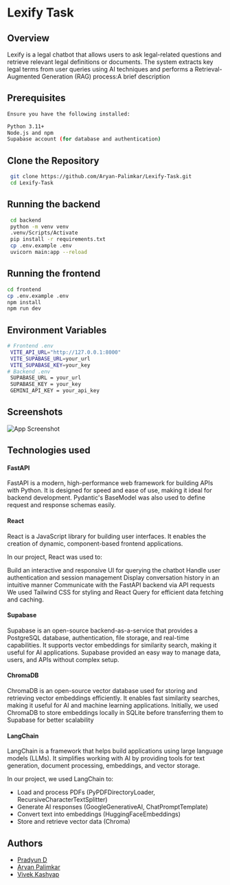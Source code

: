# Lexify Task

## Overview

Lexify is a legal chatbot that allows users to ask legal-related questions and retrieve relevant legal definitions or documents. The system extracts key legal terms from user queries using AI techniques and performs a Retrieval-Augmented Generation (RAG) process:A brief description

## Prerequisites
```bash
Ensure you have the following installed:

Python 3.11+
Node.js and npm
Supabase account (for database and authentication)
```

## Clone the Repository

```bash
 git clone https://github.com/Aryan-Palimkar/Lexify-Task.git
 cd Lexify-Task
```

## Running the backend


```bash
 cd backend
 python -m venv venv
 .venv/Scripts/Activate
 pip install -r requirements.txt
 cp .env.example .env
 uvicorn main:app --reload
```

## Running the frontend
```bash
cd frontend
cp .env.example .env
npm install
npm run dev
```

## Environment Variables

```bash
# Frontend .env
 VITE_API_URL="http://127.0.0.1:8000"
 VITE_SUPABASE_URL=your_url
 VITE_SUPABASE_KEY=your_key
# Backend .env
 SUPABASE_URL = your_url
 SUPABASE_KEY = your_key
 GEMINI_API_KEY = your_api_key
```
    
## Screenshots

![App Screenshot](https://via.placeholder.com/468x300?text=App+Screenshot+Here)


## Technologies used

#### FastAPI

FastAPI is a modern, high-performance web framework for building APIs with Python. It is designed for speed and ease of use, making it ideal for backend development. Pydantic's BaseModel was also used to define request and response schemas easily.

#### React
React is a JavaScript library for building user interfaces. It enables the creation of dynamic, component-based frontend applications.

In our project, React was used to:

Build an interactive and responsive UI for querying the chatbot
Handle user authentication and session management
Display conversation history in an intuitive manner
Communicate with the FastAPI backend via API requests
We used Tailwind CSS for styling and React Query for efficient data fetching and caching.

#### Supabase

Supabase is an open-source backend-as-a-service that provides a PostgreSQL database, authentication, file storage, and real-time capabilities. It supports vector embeddings for similarity search, making it useful for AI applications. Supabase provided an easy way to manage data, users, and APIs without complex setup.


#### ChromaDB

ChromaDB is an open-source vector database used for storing and retrieving vector embeddings efficiently. It enables fast similarity searches, making it useful for AI and machine learning applications. Initially, we used ChromaDB to store embeddings locally in SQLite before transferring them to Supabase for better scalability

#### LangChain

LangChain is a framework that helps build applications using large language models (LLMs). It simplifies working with AI by providing tools for text generation, document processing, embeddings, and vector storage.

In our project, we used LangChain to:
- Load and process PDFs (PyPDFDirectoryLoader, RecursiveCharacterTextSplitter)
- Generate AI responses (GoogleGenerativeAI, ChatPromptTemplate)
- Convert text into embeddings (HuggingFaceEmbeddings)
- Store and retrieve vector data (Chroma)


## Authors

- [Pradyun D](https://github.com/Prady007-1981)
- [Aryan Palimkar](https://github.com/Aryan-Palimkar)
- [Vivek Kashyap](https://github.com/Vivek-k7)
